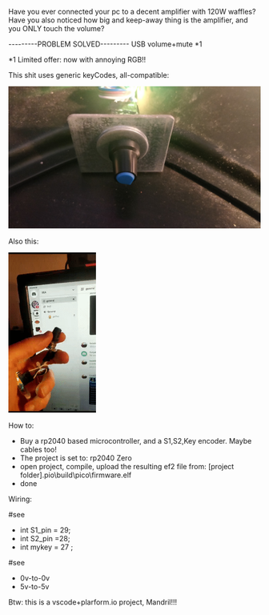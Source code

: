 Have you ever connected your pc to a decent amplifier with 120W waffles?
Have you also noticed how big and keep-away thing is the amplifier, and you ONLY touch the volume?

---------PROBLEM SOLVED---------
USB volume+mute *1

*1 Limited offer: now with annoying RGB!!

This shit uses generic keyCodes, all-compatible:

![Alt Text](include/IMG_20230602_151845.jpg)

Also this:

![Alt Text](include/le-gif.gif)

How to:
- Buy a rp2040 based microcontroller, and a S1,S2,Key encoder. Maybe cables too!
- The project is set to: rp2040 Zero
- open project, compile, upload the resulting ef2 file from: [project folder].pio\build\pico\firmware.elf
- done

Wiring:

#see
- int S1_pin = 29;
- int S2_pin =28;
- int mykey = 27 ;

#see
- 0v-to-0v
- 5v-to-5v

Btw: this is a vscode+plarform.io project, Mandril!!!
